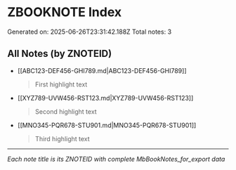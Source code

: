 # ZBOOKNOTE Index

Generated on: 2025-06-26T23:31:42.188Z
Total notes: 3

## All Notes (by ZNOTEID)

- [[ABC123-DEF456-GHI789.md|ABC123-DEF456-GHI789]]
  > First highlight text
- [[XYZ789-UVW456-RST123.md|XYZ789-UVW456-RST123]]
  > Second highlight text
- [[MNO345-PQR678-STU901.md|MNO345-PQR678-STU901]]
  > Third highlight text

---
*Each note title is its ZNOTEID with complete MbBookNotes_for_export data*
